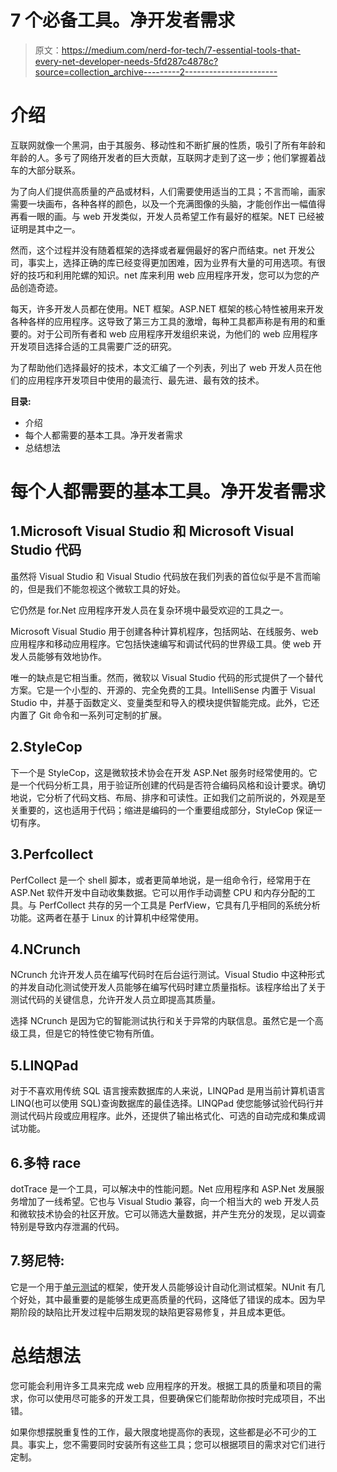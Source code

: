 # 7 个必备工具。净开发者需求

> 原文：<https://medium.com/nerd-for-tech/7-essential-tools-that-every-net-developer-needs-5fd287c4878c?source=collection_archive---------2----------------------->

# 介绍

互联网就像一个黑洞，由于其服务、移动性和不断扩展的性质，吸引了所有年龄和年龄的人。多亏了网络开发者的巨大贡献，互联网才走到了这一步；他们掌握着战车的大部分联系。

为了向人们提供高质量的产品或材料，人们需要使用适当的工具；不言而喻，画家需要一块画布，各种各样的颜色，以及一个充满图像的头脑，才能创作出一幅值得再看一眼的画。与 web 开发类似，开发人员希望工作有最好的框架。NET 已经被证明是其中之一。

然而，这个过程并没有随着框架的选择或者雇佣最好的客户而结束。net 开发公司，事实上，选择正确的库已经变得更加困难，因为业界有大量的可用选项。有很好的技巧和利用陀螺的知识。net 库来利用 web 应用程序开发，您可以为您的产品创造奇迹。

每天，许多开发人员都在使用。NET 框架。ASP.NET 框架的核心特性被用来开发各种各样的应用程序。这导致了第三方工具的激增，每种工具都声称是有用的和重要的。对于公司所有者和 web 应用程序开发组织来说，为他们的 web 应用程序开发项目选择合适的工具需要广泛的研究。

为了帮助他们选择最好的技术，本文汇编了一个列表，列出了 web 开发人员在他们的应用程序开发项目中使用的最流行、最先进、最有效的技术。

**目录:**

*   介绍
*   每个人都需要的基本工具。净开发者需求
*   总结想法

# 每个人都需要的基本工具。净开发者需求

## 1.Microsoft Visual Studio 和 Microsoft Visual Studio 代码

虽然将 Visual Studio 和 Visual Studio 代码放在我们列表的首位似乎是不言而喻的，但是我们不能忽视这个微软工具的好处。

它仍然是 for.Net 应用程序开发人员在复杂环境中最受欢迎的工具之一。

Microsoft Visual Studio 用于创建各种计算机程序，包括网站、在线服务、web 应用程序和移动应用程序。它包括快速编写和调试代码的世界级工具。使 web 开发人员能够有效地协作。

唯一的缺点是它相当重。然而，微软以 Visual Studio 代码的形式提供了一个替代方案。它是一个小型的、开源的、完全免费的工具。IntelliSense 内置于 Visual Studio 中，并基于函数定义、变量类型和导入的模块提供智能完成。此外，它还内置了 Git 命令和一系列可定制的扩展。

## 2.StyleCop

下一个是 StyleCop，这是微软技术协会在开发 ASP.Net 服务时经常使用的。它是一个代码分析工具，用于验证所创建的代码是否符合编码风格和设计要求。确切地说，它分析了代码文档、布局、排序和可读性。正如我们之前所说的，外观是至关重要的，这也适用于代码；缩进是编码的一个重要组成部分，StyleCop 保证一切有序。

## 3.Perfcollect

PerfCollect 是一个 shell 脚本，或者更简单地说，是一组命令行，经常用于在 ASP.Net 软件开发中自动收集数据。它可以用作手动调整 CPU 和内存分配的工具。与 PerfCollect 共存的另一个工具是 PerfView，它具有几乎相同的系统分析功能。这两者在基于 Linux 的计算机中经常使用。

## 4.NCrunch

NCrunch 允许开发人员在编写代码时在后台运行测试。Visual Studio 中这种形式的并发自动化测试使开发人员能够在编写代码时建立质量指标。该程序给出了关于测试代码的关键信息，允许开发人员立即提高其质量。

选择 NCrunch 是因为它的智能测试执行和关于异常的内联信息。虽然它是一个高级工具，但是它的特性使它物有所值。

## 5.LINQPad

对于不喜欢用传统 SQL 语言搜索数据库的人来说，LINQPad 是用当前计算机语言 LINQ(也可以使用 SQL)查询数据库的最佳选择。LINQPad 使您能够试验代码行并测试代码片段或应用程序。此外，还提供了输出格式化、可选的自动完成和集成调试功能。

## 6.多特 race

dotTrace 是一个工具，可以解决中的性能问题。Net 应用程序和 ASP.Net 发展服务增加了一线希望。它也与 Visual Studio 兼容，向一个相当大的 web 开发人员和微软技术协会的社区开放。它可以筛选大量数据，并产生充分的发现，足以调查特别是导致内存泄漏的代码。

## 7.努尼特:

它是一个用于[单元测试](/nerd-for-tech/test-your-might-with-unit-testing-ab129a612c0a)的框架，使开发人员能够设计自动化测试框架。NUnit 有几个好处，其中最重要的是能够生成更高质量的代码，这降低了错误的成本。因为早期阶段的缺陷比开发过程中后期发现的缺陷更容易修复，并且成本更低。

# 总结想法

您可能会利用许多工具来完成 web 应用程序的开发。根据工具的质量和项目的需求，你可以使用尽可能多的开发工具，但要确保它们能帮助你按时完成项目，不出错。

如果你想摆脱重复性的工作，最大限度地提高你的表现，这些都是必不可少的工具。事实上，您不需要同时安装所有这些工具；您可以根据项目的需求对它们进行定制。